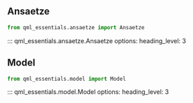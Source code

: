 ## Ansaetze

```python
from qml_essentials.ansaetze import Ansaetze
```

::: qml_essentials.ansaetze.Ansaetze
    options:
      heading_level: 3

## Model

```python
from qml_essentials.model import Model
```

::: qml_essentials.model.Model
    options:
      heading_level: 3